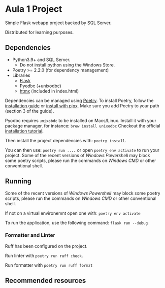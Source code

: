 # Aula 1 Project

Simple Flask webapp project backed by SQL Server.

Distributed for learning purposes.

## Dependencies

- Python3.9+ and SQL Server.
  - Do not install python using the Windows Store.
- Poetry >= 2.2.0 (for dependency management)
- Libraries
  - [Flask](https://flask.palletsprojects.com)
  - Pyodbc (+unixodbc)
  - [htmx](https://htmx.org) (included in index.html)

Dependencies can be managed using [Poetry](https://python-poetry.org/). 
To install Poetry, follow the [installation guide](https://python-poetry.org/docs/#installing-with-the-official-installer) or [install with pipx](https://python-poetry.org/docs/#installing-with-pipx).
Make sure you add Poetry to your path (section 3 of the guide).

Pyodbc requires `unixobdc` to be installed on Macs/Linux. 
Install it with your package manager, for instance: `brew install unixodbc`
Checkout the official [installation tutorial](https://github.com/mkleehammer/pyodbc/wiki/Install).

Then install the project dependencies with: `poetry install`.

You can then use: `poetry run ....` or open `poetry env activate` to run your project.
Some of the recent versions of *Windows Powershell* may block some poetry scripts,
please run the commands on *Windows CMD* or other conventional shell.

## Running

Some of the recent versions of *Windows Powershell* may block some poetry scripts,
please run the commands on *Windows CMD* or other conventional shell.

If not on a virtual environemnt open one with: `poetry env activate`

To run the application, use the following command: `flask run --debug`

### Formatter and Linter

Ruff has been configured on the project.

Run linter with `poetry run ruff check`.

Run formatter with `poetry run ruff format`

## Recommended resources







